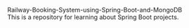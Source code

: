 Railway-Booking-System-using-Spring-Boot-and-MongoDB
<br>This is a repository for learning about Spring Boot projects.
